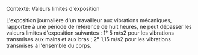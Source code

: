 Contexte: Valeurs limites d'exposition

L'exposition journalière d'un travailleur aux vibrations mécaniques, rapportée à une période de référence de huit heures, ne peut dépasser les valeurs limites d'exposition suivantes : 1° 5 m/s2 pour les vibrations transmises aux mains et aux bras ; 2° 1,15 m/s2 pour les vibrations transmises à l'ensemble du corps.